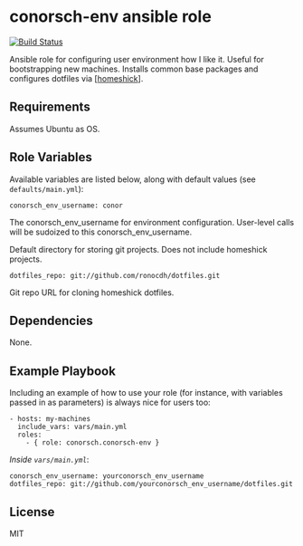conorsch-env ansible role
=========
[![Build Status](https://travis-ci.org/conorsch/conorsch-env.svg?branch=master)](https://travis-ci.org/conorsch/conorsch-env)

Ansible role for configuring user environment how I like it. Useful 
for bootstrapping new machines. Installs common base packages
and configures dotfiles via [[homeshick]].

Requirements
------------

Assumes Ubuntu as OS.

Role Variables
--------------

Available variables are listed below, along with default values (see `defaults/main.yml`):

    conorsch_env_username: conor
The conorsch_env_username for environment configuration. User-level calls will be sudoized to this conorsch_env_username.

Default directory for storing git projects. Does not include homeshick projects.

    dotfiles_repo: git://github.com/ronocdh/dotfiles.git

Git repo URL for cloning homeshick dotfiles.

Dependencies
------------

None.

Example Playbook
----------------

Including an example of how to use your role (for instance, with variables passed in as parameters) is always nice for users too:

    - hosts: my-machines
      include_vars: vars/main.yml
      roles:
        - { role: conorsch.conorsch-env }

*Inside `vars/main.yml`*:

    conorsch_env_username: yourconorsch_env_username
    dotfiles_repo: git://github.com/yourconorsch_env_username/dotfiles.git

License
-------

MIT

[homeshick]:https://github.com/andsens/homeshick
